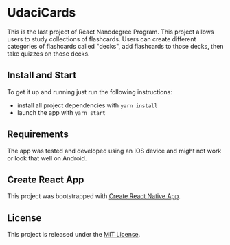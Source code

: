 # UdaciCards

This is the last project of React Nanodegree Program. This project allows users to study collections of flashcards. Users can create different categories of flashcards called "decks", add flashcards to those decks, then take quizzes on those decks.

## Install and Start

To get it up and running just run the following instructions:

* install all project dependencies with `yarn install`
* launch the app with `yarn start`

## Requirements

The app was tested and developed using an IOS device and might not work or look that well on Android.

## Create React App

This project was bootstrapped with [Create React Native App](https://github.com/react-community/create-react-native-app).

## License

This project is released under the [MIT License](https://opensource.org/licenses/MIT).
